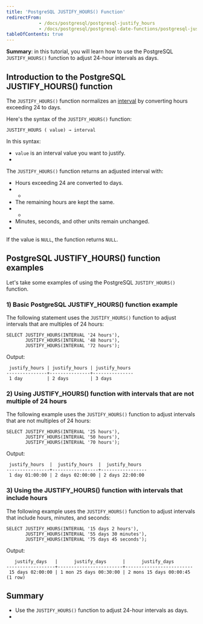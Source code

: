 ```yaml
---
title: 'PostgreSQL JUSTIFY_HOURS() Function'
redirectFrom:
            - /docs/postgresql/postgresql-justify_hours 
            - /docs/postgresql/postgresql-date-functions/postgresql-justify_hours/
tableOfContents: true
---
```


**Summary**: in this tutorial, you will learn how to use the PostgreSQL `JUSTIFY_HOURS()` function to adjust 24-hour intervals as days.



## Introduction to the PostgreSQL JUSTIFY_HOURS() function



The `JUSTIFY_HOURS()` function normalizes an [interval](/docs/postgresql/postgresql-interval) by converting hours exceeding 24 to days.



Here's the syntax of the `JUSTIFY_HOURS()` function:



```
JUSTIFY_HOURS ( value) → interval
```



In this syntax:



- `value` is an interval value you want to justify.
- 


The `JUSTIFY_HOURS()` function returns an adjusted interval with:



- Hours exceeding 24 are converted to days.
- -
- The remaining hours are kept the same.
- -
- Minutes, seconds, and other units remain unchanged.
- 


If the value is `NULL`, the function returns `NULL`.



## PostgreSQL JUSTIFY_HOURS() function examples



Let's take some examples of using the PostgreSQL `JUSTIFY_HOURS()` function.



### 1) Basic PostgreSQL JUSTIFY_HOURS() function example



The following statement uses the `JUSTIFY_HOURS()` function to adjust intervals that are multiples of 24 hours:



```
SELECT JUSTIFY_HOURS(INTERVAL '24 hours'),
       JUSTIFY_HOURS(INTERVAL '48 hours'),
       JUSTIFY_HOURS(INTERVAL '72 hours');
```



Output:



```
 justify_hours | justify_hours | justify_hours
---------------+---------------+---------------
 1 day         | 2 days        | 3 days
```



### 2) Using JUSTIFY_HOURS() function with intervals that are not multiple of 24 hours



The following example uses the `JUSTIFY_HOURS()` function to adjust intervals that are not multiples of 24 hours:



```
SELECT JUSTIFY_HOURS(INTERVAL '25 hours'),
       JUSTIFY_HOURS(INTERVAL '50 hours'),
       JUSTIFY_HOURS(INTERVAL '70 hours');
```



Output:



```
 justify_hours  |  justify_hours  |  justify_hours
----------------+-----------------+-----------------
 1 day 01:00:00 | 2 days 02:00:00 | 2 days 22:00:00
```



### 3) Using the JUSTIFY_HOURS() function with intervals that include hours



The following example uses the `JUSTIFY_HOURS()` function to adjust intervals that include hours, minutes, and seconds:



```
SELECT JUSTIFY_HOURS(INTERVAL '15 days 2 hours'),
       JUSTIFY_HOURS(INTERVAL '55 days 30 minutes'),
       JUSTIFY_HOURS(INTERVAL '75 days 45 seconds');
```



Output:



```
   justify_days   |      justify_days      |      justify_days
------------------+------------------------+-------------------------
 15 days 02:00:00 | 1 mon 25 days 00:30:00 | 2 mons 15 days 00:00:45
(1 row)
```



## Summary



- Use the `JUSTIFY_HOURS()` function to adjust 24-hour intervals as days.
- 
